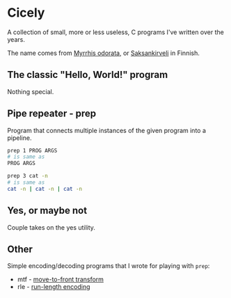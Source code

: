 # Cicely

A collection of small, more or less useless, C programs I've written over the
years.

The name comes from [Myrrhis odorata](https://en.wikipedia.org/wiki/Cicely),
or [Saksankirveli](https://fi.wikipedia.org/wiki/Saksankirveli) in Finnish.


## The classic "Hello, World!" program

Nothing special.

## Pipe repeater - prep

Program that connects multiple instances of the given program into a pipeline.

```sh
prep 1 PROG ARGS
# is same as
PROG ARGS
```

```sh
prep 3 cat -n
# is same as
cat -n | cat -n | cat -n
```

## Yes, or maybe not

Couple takes on the yes utility.

## Other

Simple encoding/decoding programs that I wrote for playing with `prep`:
- mtf - [move-to-front transform](https://en.wikipedia.org/wiki/Move-to-front_transform)
- rle - [run-length encoding](https://en.wikipedia.org/wiki/Run-length_encoding)
